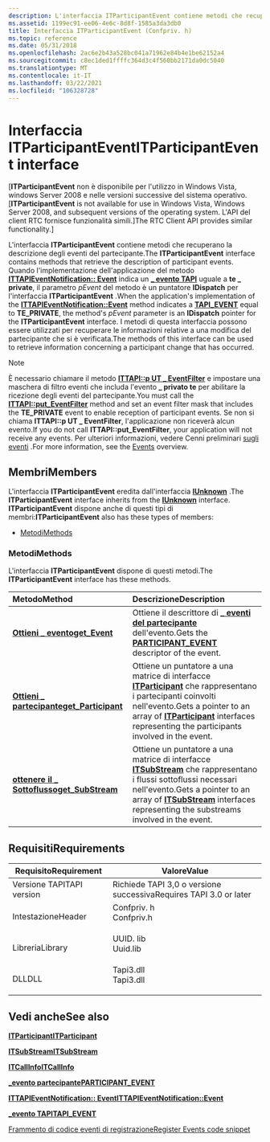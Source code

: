 ```yaml
---
description: L'interfaccia ITParticipantEvent contiene metodi che recuperano la descrizione degli eventi del partecipante.
ms.assetid: 1199ec91-ee06-4e6c-8d8f-1585a3da3db0
title: Interfaccia ITParticipantEvent (Confpriv. h)
ms.topic: reference
ms.date: 05/31/2018
ms.openlocfilehash: 2ac6e2b43a528bc041a71962e84b4e1be62152a4
ms.sourcegitcommit: c8ec1ded1ffffc364d3c4f560bb2171da0dc5040
ms.translationtype: MT
ms.contentlocale: it-IT
ms.lasthandoff: 03/22/2021
ms.locfileid: "106328728"
---
```

# <a name="itparticipantevent-interface"></a><span data-ttu-id="a3871-103">Interfaccia ITParticipantEvent</span><span class="sxs-lookup"><span data-stu-id="a3871-103">ITParticipantEvent interface</span></span>

<span data-ttu-id="a3871-104">\[**ITParticipantEvent** non è disponibile per l'utilizzo in Windows Vista, windows Server 2008 e nelle versioni successive del sistema operativo.</span><span class="sxs-lookup"><span data-stu-id="a3871-104">\[**ITParticipantEvent** is not available for use in Windows Vista, Windows Server 2008, and subsequent versions of the operating system.</span></span> <span data-ttu-id="a3871-105">L'API del client RTC fornisce funzionalità simili.\]</span><span class="sxs-lookup"><span data-stu-id="a3871-105">The RTC Client API provides similar functionality.\]</span></span>

<span data-ttu-id="a3871-106">L'interfaccia **ITParticipantEvent** contiene metodi che recuperano la descrizione degli eventi del partecipante.</span><span class="sxs-lookup"><span data-stu-id="a3871-106">The **ITParticipantEvent** interface contains methods that retrieve the description of participant events.</span></span> <span data-ttu-id="a3871-107">Quando l'implementazione dell'applicazione del metodo [**ITTAPIEventNotification:: Event**](/windows/desktop/api/Tapi3if/nf-tapi3if-ittapieventnotification-event) indica un [**\_ evento TAPI**](/windows/desktop/api/Tapi3if/ne-tapi3if-tapi_event) uguale a **te \_ private**, il parametro *pEvent* del metodo è un puntatore **IDispatch** per l'interfaccia **ITParticipantEvent** .</span><span class="sxs-lookup"><span data-stu-id="a3871-107">When the application's implementation of the [**ITTAPIEventNotification::Event**](/windows/desktop/api/Tapi3if/nf-tapi3if-ittapieventnotification-event) method indicates a [**TAPI\_EVENT**](/windows/desktop/api/Tapi3if/ne-tapi3if-tapi_event) equal to **TE\_PRIVATE**, the method's *pEvent* parameter is an **IDispatch** pointer for the **ITParticipantEvent** interface.</span></span> <span data-ttu-id="a3871-108">I metodi di questa interfaccia possono essere utilizzati per recuperare le informazioni relative a una modifica del partecipante che si è verificata.</span><span class="sxs-lookup"><span data-stu-id="a3871-108">The methods of this interface can be used to retrieve information concerning a participant change that has occurred.</span></span>

> [!Note]  
> <span data-ttu-id="a3871-109">È necessario chiamare il metodo [**ITTAPI::p UT \_ EventFilter**](/windows/desktop/api/tapi3if/nf-tapi3if-ittapi-put_eventfilter) e impostare una maschera di filtro eventi che includa l'evento **\_ privato te** per abilitare la ricezione degli eventi del partecipante.</span><span class="sxs-lookup"><span data-stu-id="a3871-109">You must call the [**ITTAPI::put\_EventFilter**](/windows/desktop/api/tapi3if/nf-tapi3if-ittapi-put_eventfilter) method and set an event filter mask that includes the **TE\_PRIVATE** event to enable reception of participant events.</span></span> <span data-ttu-id="a3871-110">Se non si chiama **ITTAPI::p UT \_ EventFilter**, l'applicazione non riceverà alcun evento.</span><span class="sxs-lookup"><span data-stu-id="a3871-110">If you do not call **ITTAPI::put\_EventFilter**, your application will not receive any events.</span></span> <span data-ttu-id="a3871-111">Per ulteriori informazioni, vedere Cenni preliminari [sugli eventi](events.md) .</span><span class="sxs-lookup"><span data-stu-id="a3871-111">For more information, see the [Events](events.md) overview.</span></span>

 

## <a name="members"></a><span data-ttu-id="a3871-112">Membri</span><span class="sxs-lookup"><span data-stu-id="a3871-112">Members</span></span>

<span data-ttu-id="a3871-113">L'interfaccia **ITParticipantEvent** eredita dall'interfaccia [**IUnknown**](/windows/desktop/api/unknwn/nn-unknwn-iunknown) .</span><span class="sxs-lookup"><span data-stu-id="a3871-113">The **ITParticipantEvent** interface inherits from the [**IUnknown**](/windows/desktop/api/unknwn/nn-unknwn-iunknown) interface.</span></span> <span data-ttu-id="a3871-114">**ITParticipantEvent** dispone anche di questi tipi di membri:</span><span class="sxs-lookup"><span data-stu-id="a3871-114">**ITParticipantEvent** also has these types of members:</span></span>

-   [<span data-ttu-id="a3871-115">Metodi</span><span class="sxs-lookup"><span data-stu-id="a3871-115">Methods</span></span>](#methods)

### <a name="methods"></a><span data-ttu-id="a3871-116">Metodi</span><span class="sxs-lookup"><span data-stu-id="a3871-116">Methods</span></span>

<span data-ttu-id="a3871-117">L'interfaccia **ITParticipantEvent** dispone di questi metodi.</span><span class="sxs-lookup"><span data-stu-id="a3871-117">The **ITParticipantEvent** interface has these methods.</span></span>



| <span data-ttu-id="a3871-118">Metodo</span><span class="sxs-lookup"><span data-stu-id="a3871-118">Method</span></span>                                                         | <span data-ttu-id="a3871-119">Descrizione</span><span class="sxs-lookup"><span data-stu-id="a3871-119">Description</span></span>                                                                                                                                     |
|:---------------------------------------------------------------|:------------------------------------------------------------------------------------------------------------------------------------------------|
| [<span data-ttu-id="a3871-120">**Ottieni \_ evento**</span><span class="sxs-lookup"><span data-stu-id="a3871-120">**get\_Event**</span></span>](itparticipantevent-get-event.md)             | <span data-ttu-id="a3871-121">Ottiene il descrittore di [**\_ eventi del partecipante**](participant-event.md) dell'evento.</span><span class="sxs-lookup"><span data-stu-id="a3871-121">Gets the [**PARTICIPANT\_EVENT**](participant-event.md) descriptor of the event.</span></span><br/>                                                    |
| [<span data-ttu-id="a3871-122">**Ottieni \_ partecipante**</span><span class="sxs-lookup"><span data-stu-id="a3871-122">**get\_Participant**</span></span>](itparticipantevent-get-participant.md) | <span data-ttu-id="a3871-123">Ottiene un puntatore a una matrice di interfacce [**ITParticipant**](itparticipant.md) che rappresentano i partecipanti coinvolti nell'evento.</span><span class="sxs-lookup"><span data-stu-id="a3871-123">Gets a pointer to an array of [**ITParticipant**](itparticipant.md) interfaces representing the participants involved in the event.</span></span><br/> |
| [<span data-ttu-id="a3871-124">**ottenere il \_ Sottoflusso**</span><span class="sxs-lookup"><span data-stu-id="a3871-124">**get\_SubStream**</span></span>](itparticipantevent-get-substream.md)     | <span data-ttu-id="a3871-125">Ottiene un puntatore a una matrice di interfacce [**ITSubStream**](/windows/win32/api/tapi3if/nn-tapi3if-itsubstream) che rappresentano i flussi sottoflussi necessari nell'evento.</span><span class="sxs-lookup"><span data-stu-id="a3871-125">Gets a pointer to an array of [**ITSubStream**](/windows/win32/api/tapi3if/nn-tapi3if-itsubstream) interfaces representing the substreams involved in the event.</span></span><br/>       |



 

## <a name="requirements"></a><span data-ttu-id="a3871-126">Requisiti</span><span class="sxs-lookup"><span data-stu-id="a3871-126">Requirements</span></span>



| <span data-ttu-id="a3871-127">Requisito</span><span class="sxs-lookup"><span data-stu-id="a3871-127">Requirement</span></span> | <span data-ttu-id="a3871-128">Valore</span><span class="sxs-lookup"><span data-stu-id="a3871-128">Value</span></span> |
|-------------------------|---------------------------------------------------------------------------------------|
| <span data-ttu-id="a3871-129">Versione TAPI</span><span class="sxs-lookup"><span data-stu-id="a3871-129">TAPI version</span></span><br/> | <span data-ttu-id="a3871-130">Richiede TAPI 3,0 o versione successiva</span><span class="sxs-lookup"><span data-stu-id="a3871-130">Requires TAPI 3.0 or later</span></span><br/>                                                 |
| <span data-ttu-id="a3871-131">Intestazione</span><span class="sxs-lookup"><span data-stu-id="a3871-131">Header</span></span><br/>       | <dl> <span data-ttu-id="a3871-132"><dt>Confpriv. h</dt></span><span class="sxs-lookup"><span data-stu-id="a3871-132"><dt>Confpriv.h</dt></span></span> </dl> |
| <span data-ttu-id="a3871-133">Libreria</span><span class="sxs-lookup"><span data-stu-id="a3871-133">Library</span></span><br/>      | <dl> <span data-ttu-id="a3871-134"><dt>UUID. lib</dt></span><span class="sxs-lookup"><span data-stu-id="a3871-134"><dt>Uuid.lib</dt></span></span> </dl>   |
| <span data-ttu-id="a3871-135">DLL</span><span class="sxs-lookup"><span data-stu-id="a3871-135">DLL</span></span><br/>          | <dl> <span data-ttu-id="a3871-136"><dt>Tapi3.dll</dt></span><span class="sxs-lookup"><span data-stu-id="a3871-136"><dt>Tapi3.dll</dt></span></span> </dl>  |



## <a name="see-also"></a><span data-ttu-id="a3871-137">Vedi anche</span><span class="sxs-lookup"><span data-stu-id="a3871-137">See also</span></span>

<dl> <dt>

[<span data-ttu-id="a3871-138">**ITParticipant**</span><span class="sxs-lookup"><span data-stu-id="a3871-138">**ITParticipant**</span></span>](itparticipant.md)
</dt> <dt>

[<span data-ttu-id="a3871-139">**ITSubStream**</span><span class="sxs-lookup"><span data-stu-id="a3871-139">**ITSubStream**</span></span>](/windows/win32/api/tapi3if/nn-tapi3if-itsubstream)
</dt> <dt>

[<span data-ttu-id="a3871-140">**ITCallInfo**</span><span class="sxs-lookup"><span data-stu-id="a3871-140">**ITCallInfo**</span></span>](/windows/desktop/api/tapi3if/nn-tapi3if-itcallinfo)
</dt> <dt>

[<span data-ttu-id="a3871-141">**\_evento partecipante**</span><span class="sxs-lookup"><span data-stu-id="a3871-141">**PARTICIPANT\_EVENT**</span></span>](participant-event.md)
</dt> <dt>

[<span data-ttu-id="a3871-142">**ITTAPIEventNotification:: Event**</span><span class="sxs-lookup"><span data-stu-id="a3871-142">**ITTAPIEventNotification::Event**</span></span>](/windows/desktop/api/Tapi3if/nf-tapi3if-ittapieventnotification-event)
</dt> <dt>

[<span data-ttu-id="a3871-143">**\_evento TAPI**</span><span class="sxs-lookup"><span data-stu-id="a3871-143">**TAPI\_EVENT**</span></span>](/windows/desktop/api/Tapi3if/ne-tapi3if-tapi_event)
</dt> <dt>

[<span data-ttu-id="a3871-144">Frammento di codice eventi di registrazione</span><span class="sxs-lookup"><span data-stu-id="a3871-144">Register Events code snippet</span></span>](register-events.md)
</dt> </dl>

 

